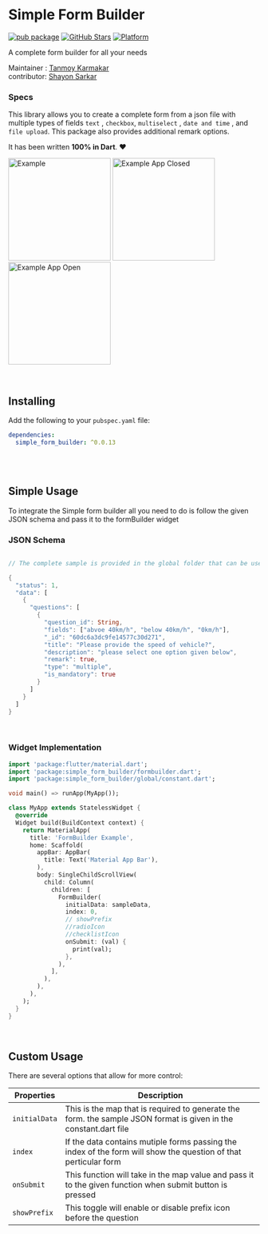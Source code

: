 # Simple Form Builder
[![pub package](https://img.shields.io/pub/v/simple_form_builder.svg)](https://pub.dev/packages/simple_form_builder)
[![GitHub Stars](https://img.shields.io/github/stars/tanmoy27112000/simple_form_builder.svg?logo=github)](https://pub.dev/packages/simple_form_builder)
[![Platform](https://img.shields.io/badge/Platform-Android%20%7C%20IOS%20%7C%20Web-green)](https://img.shields.io/badge/Platform-Android%20%7C%20IOS%20%7C%20Web-green)

A complete form builder for all your needs 

Maintainer : [Tanmoy Karmakar](https://tanmoykarmakar.in)<br>
contributor: [Shayon Sarkar](https://github.com/shayongytworkz)<br>

### Specs
<!-- [![pub](https://img.shields.io/pub/v/flash.svg?style=flat)](https://pub.dev/packages/flash) -->


This library allows you to create a complete form from a json file with
multiple types of fields `text` , `checkbox`, `multiselect` , `date and time` , and `file upload`.
This package also provides additional remark options.

It has been written **100% in Dart**. ❤️

<p>
  <img width="205px" alt="Example" src="https://i.imgur.com/01MxxtD.png"/>
  <img width="205px" alt="Example App Closed" src="https://i.imgur.com/VuJ4ajm.png"/>
  <img width="205px" alt="Example App Open" src="https://i.imgur.com/BRnU1fH.png" />
</p>


<br>

## Installing
Add the following to your `pubspec.yaml` file:
```yaml
dependencies:
  simple_form_builder: ^0.0.13
```

<br>


<br>

## Simple Usage

To integrate the Simple form builder all you need to do is follow the given JSON schema and pass it to the formBuilder widget

### JSON Schema

```dart

// The complete sample is provided in the global folder that can be used as a reference

{
  "status": 1,
  "data": [
    {
      "questions": [
        {
          "question_id": String,
          "fields": ["abvoe 40km/h", "below 40km/h", "0km/h"],
          "_id": "60dc6a3dc9fe14577c30d271",
          "title": "Please provide the speed of vehicle?",
          "description": "please select one option given below",
          "remark": true,
          "type": "multiple",
          "is_mandatory": true
        }
      ]
    }
  ]
}
```
<br>

### Widget Implementation

```dart
import 'package:flutter/material.dart';
import 'package:simple_form_builder/formbuilder.dart';
import 'package:simple_form_builder/global/constant.dart';

void main() => runApp(MyApp());

class MyApp extends StatelessWidget {
  @override
  Widget build(BuildContext context) {
    return MaterialApp(
      title: 'FormBuilder Example',
      home: Scaffold(
        appBar: AppBar(
          title: Text('Material App Bar'),
        ),
        body: SingleChildScrollView(
          child: Column(
            children: [
              FormBuilder(
                initialData: sampleData,
                index: 0,
                // showPrefix
                //radioIcon
                //checklistIcon
                onSubmit: (val) {
                  print(val);
                },
              ),
            ],
          ),
        ),
      ),
    );
  }
}
```
<br>

## Custom Usage
There are several options that allow for more control:

|  Properties  |   Description   |
|--------------|-----------------|
| `initialData` | This is the map that is required to generate the form. the sample JSON format is given in the constant.dart file |
| `index` | If the data contains mutiple forms passing the index of the form will show the question of that perticular form |
| `onSubmit` | This function will take in the map value and pass it to the given function when submit button is pressed |
| `showPrefix` | This toggle will enable or disable prefix icon before the question |

<br>